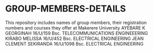 # GROUP-MEMBERS-DETAILS
This repository includes names of group members, their registration numbers and courses they offer at Makerere University
AYEBARE K GEORGINAH 16/U/159 Bsc. TELECOMMUNICATIONS ENGINEEERING
KIRABO MELISSA 16/U/452 Bsc. ELECTRICAL ENGINEERING
JEAN CLEMENT SEKIRANDA 16/U/1098 Bsc. ELECTRICAL ENGINEERING

